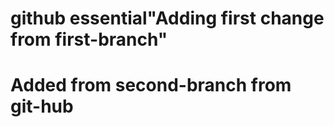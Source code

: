 # github essential"Adding first change from first-branch" 
#  Added from second-branch from git-hub
